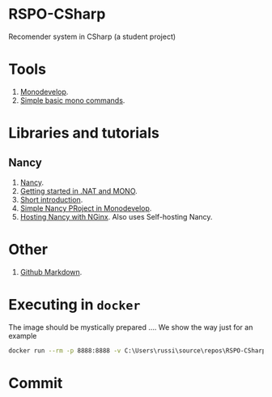 # RSPO-CSharp
Recomender system in CSharp (a student project)

# Tools

1. [Monodevelop](http://www.monodevelop.com/documentation/creating-a-simple-solution/).
2. [Simple basic mono commands](http://www.mono-project.com/docs/getting-started/mono-basics/).

# Libraries and tutorials

## Nancy
1. [Nancy](http://nancyfx.org/).
2. [Getting started in .NAT and MONO](http://getting-started.md/guides/4-dotnet-nancy).
3. [Short introduction](https://github.com/NancyFx/Nancy/wiki/Introduction).
4. [Simple Nancy PRoject in Monodevelop](http://littlegists.blogspot.ru/2012/12/building-simple-nancy-app-from-scratch.html).
5. [Hosting Nancy with NGinx](https://github.com/NancyFx/Nancy/wiki/Hosting-Nancy-with-Nginx-on-Ubuntu). Also uses Self-hosting Nancy.

# Other

1. [Github Markdown](https://guides.github.com/features/mastering-markdown/).

# Executing in `docker`

The image should be mystically prepared .... We show the way just for an example

```sh
docker run --rm -p 8888:8888 -v C:\Users\russi\source\repos\RSPO-CSharp:/home/mono rspo /bin/bash /myrun.sh
```

# Commit
